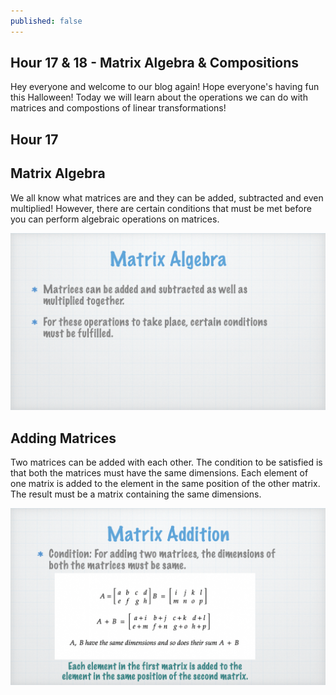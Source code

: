 ```yaml
---
published: false
---
```

## Hour 17 & 18 - Matrix Algebra & Compositions

Hey everyone and welcome to our blog again! Hope everyone's having fun this Halloween! Today we will learn about the operations we can do with matrices and compostions of linear transformations!

## Hour 17

## Matrix Algebra

We all know what matrices are and they can be added, subtracted and even multiplied! However, there are certain conditions that must be met before you can perform algebraic operations on matrices.

 ![alt text](https://github.com/nilu-24/nilu-24.github.io/blob/master/_posts/17-18.001.jpeg?raw=true)

## Adding Matrices

Two matrices can be added with each other. The condition to be satisfied is that both the matrices must have the same dimensions. Each element of one matrix is added to the element in the same position of the other matrix. The result must be a matrix containing the same dimensions. 

![alt text](https://github.com/nilu-24/nilu-24.github.io/blob/master/_posts/17-18.002.jpeg?raw=true)
